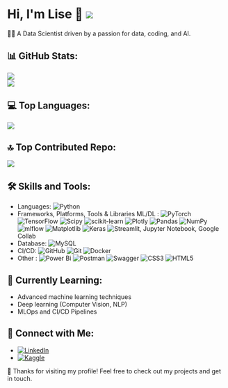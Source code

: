 # Hi, I'm Lise 👋 [![](https://visitcount.itsvg.in/api?id=lisek75&icon=0&color=0)](https://visitcount.itsvg.in) 
👩‍💻 A Data Scientist driven by a passion for data, coding, and AI. 

## 📊 GitHub Stats:
![](https://github-readme-stats.vercel.app/api?username=lisek75&theme=default&hide_border=false&include_all_commits=false&count_private=false)<br/>
![](https://github-readme-streak-stats.herokuapp.com/?user=lisek75&theme=default&hide_border=false)<br/>


## 💻 Top Languages:
![](https://github-readme-stats.vercel.app/api/top-langs/?username=lisek75&theme=default&hide_border=false&include_all_commits=true&count_private=false&layout=compact)

## 🔝 Top Contributed Repo:
![](https://github-contributor-stats.vercel.app/api?username=lisek75&limit=5&theme=default&combine_all_yearly_contributions=true)

## 🛠 Skills and Tools:
- Languages:  ![Python](https://img.shields.io/badge/python-3670A0?style=for-the-badge&logo=python&logoColor=ffdd54)
- Frameworks, Platforms, Tools & Libraries ML/DL :  ![PyTorch](https://img.shields.io/badge/PyTorch-%23EE4C2C.svg?style=for-the-badge&logo=PyTorch&logoColor=white) ![TensorFlow](https://img.shields.io/badge/TensorFlow-%23FF6F00.svg?style=for-the-badge&logo=TensorFlow&logoColor=white) ![Scipy](https://img.shields.io/badge/SciPy-%230C55A5.svg?style=for-the-badge&logo=scipy&logoColor=%white) ![scikit-learn](https://img.shields.io/badge/scikit--learn-%23F7931E.svg?style=for-the-badge&logo=scikit-learn&logoColor=white)  ![Plotly](https://img.shields.io/badge/Plotly-%233F4F75.svg?style=for-the-badge&logo=plotly&logoColor=white) ![Pandas](https://img.shields.io/badge/pandas-%23150458.svg?style=for-the-badge&logo=pandas&logoColor=white) ![NumPy](https://img.shields.io/badge/numpy-%23013243.svg?style=for-the-badge&logo=numpy&logoColor=white) ![mlflow](https://img.shields.io/badge/mlflow-%23d9ead3.svg?style=for-the-badge&logo=numpy&logoColor=blue) ![Matplotlib](https://img.shields.io/badge/Matplotlib-%23ffffff.svg?style=for-the-badge&logo=Matplotlib&logoColor=black) ![Keras](https://img.shields.io/badge/Keras-%23D00000.svg?style=for-the-badge&logo=Keras&logoColor=white) ![Streamlit](https://img.shields.io/badge/Streamlit-%23FE4B4B.svg?style=for-the-badge&logo=streamlit&logoColor=white), Jupyter Notebook, Google Collab 
- Database:  ![MySQL](https://img.shields.io/badge/mysql-4479A1.svg?style=for-the-badge&logo=mysql&logoColor=white)
- CI/CD:  ![GitHub](https://img.shields.io/badge/github-%23121011.svg?style=for-the-badge&logo=github&logoColor=white) ![Git](https://img.shields.io/badge/git-%23F05033.svg?style=for-the-badge&logo=git&logoColor=white) ![Docker](https://img.shields.io/badge/docker-%230db7ed.svg?style=for-the-badge&logo=docker&logoColor=white)
- Other :  ![Power Bi](https://img.shields.io/badge/power_bi-F2C811?style=for-the-badge&logo=powerbi&logoColor=black) ![Postman](https://img.shields.io/badge/Postman-FF6C37?style=for-the-badge&logo=postman&logoColor=white) ![Swagger](https://img.shields.io/badge/-Swagger-%23Clojure?style=for-the-badge&logo=swagger&logoColor=white)
![CSS3](https://img.shields.io/badge/css3-%231572B6.svg?style=for-the-badge&logo=css3&logoColor=white) ![HTML5](https://img.shields.io/badge/html5-%23E34F26.svg?style=for-the-badge&logo=html5&logoColor=white)

## 🌱 Currently Learning:
- Advanced machine learning techniques
- Deep learning (Computer Vision, NLP)
- MLOps and CI/CD Pipelines

## 🔗 Connect with Me:
- [![LinkedIn](https://img.shields.io/badge/LinkedIn-%230077B5.svg?logo=linkedin&logoColor=white)](https://linkedin.com/in/lise-karimi) 
- [![Kaggle](https://img.shields.io/badge/Kaggle-Profile-blue)](https://www.kaggle.com/lizk75)



🌹 Thanks for visiting my profile! Feel free to check out my projects and get in touch. 


